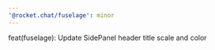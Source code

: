 ```yaml
---
'@rocket.chat/fuselage': minor
---
```


feat(fuselage): Update SidePanel header title scale and color
